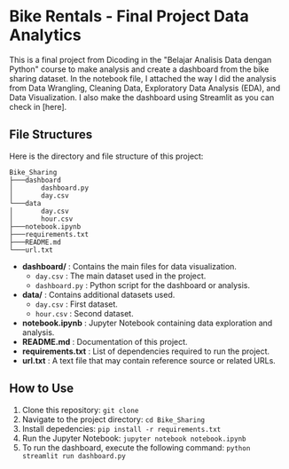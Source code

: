 # Bike Rentals - Final Project Data Analytics

This is a final project from Dicoding in the "Belajar Analisis Data dengan Python" course to make analysis and create a dashboard from the bike sharing dataset. In the notebook file, I attached the way I did the analysis from Data Wrangling, Cleaning Data, Exploratory Data Analysis (EDA), and Data Visualization. I also make the dashboard using Streamlit as you can check in [here].

## File Structures
Here is the directory and file structure of this project:
```
Bike_Sharing
├───dashboard
│       dashboard.py
│       day.csv
└───data
│       day.csv
│       hour.csv
├───notebook.ipynb
├───requirements.txt
├───README.md
└───url.txt

```

* **dashboard/** : Contains the main files for data visualization.
  * ```day.csv``` : The main dataset used in the project.
  * ```dashboard.py``` : Python script for the dashboard or analysis.
* **data/** : Contains additional datasets used.
  * ```day.csv``` : First dataset.
  * ```hour.csv``` : Second dataset.
* **notebook.ipynb** : Jupyter Notebook containing data exploration and analysis.
* **README.md** : Documentation of this project.
* **requirements.txt** : List of dependencies required to run the project.
* **url.txt** : A text file that may contain reference source or related URLs.

## How to Use
1. Clone this repository:
   ```git clone ```
2. Navigate to the project directory:
   ```cd Bike_Sharing```
3. Install depedencies:
   ```pip install -r requirements.txt```
4. Run the Jupyter Notebook:
   ```jupyter notebook notebook.ipynb```
5. To run the dashboard, execute the following command:
   ```python streamlit run dashboard.py```
